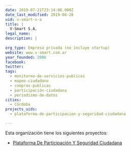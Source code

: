 ```yaml
---
date: 2019-07-21T23:14:06.000Z
date_last_modified: 2019-08-28
uid: v-smart-s-a
title: |
  V-Smart S.A.
legal_name: 
description: |
  
org_type: Empresa privada (no incluye startup)
website: www.v-smart.com.ar
year_founded: 2006
facebook: 
twitter: 
tags:
  - monitoreo-de-servicios-publicos
  - mapeo-ciudadano
  - compras-publicas
  - participación-ciudadana
  - periodismo-de-datos
cities: 
  - Córdoba
projects_uids:
  - plataforma-de-participacion-y-seguridad-ciudadana

---
```


Esta organización tiene los siguientes proyectos:

- [Plataforma De Participación Y Seguridad Ciudadana](/proyectos/plataforma-de-participacion-y-seguridad-ciudadana)
